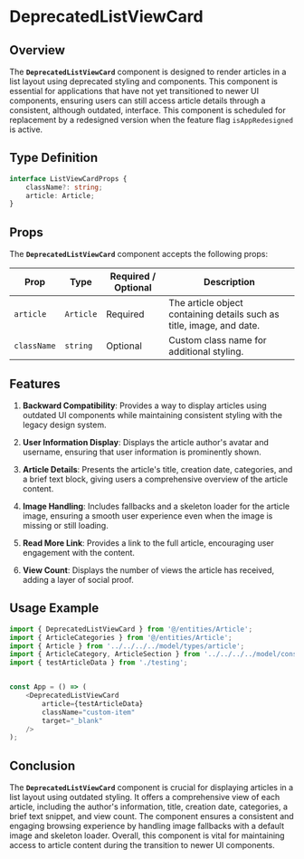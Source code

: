 # DeprecatedListViewCard

## Overview
The **`DeprecatedListViewCard`** component is designed to render articles in a list layout using deprecated styling and components. This component is essential for applications that have not yet transitioned to newer UI components, ensuring users can still access article details through a consistent, although outdated, interface. This component is scheduled for replacement by a redesigned version when the feature flag `isAppRedesigned` is active.

## Type Definition 
```typescript
interface ListViewCardProps {
    className?: string;
    article: Article;
}
```

## Props
The **`DeprecatedListViewCard`** component accepts the following props:

| Prop       | Type       | Required / Optional | Description                                                               |
|------------|------------|----------------------|---------------------------------------------------------------------------|
| `article` | `Article`   | Required             | The article object containing details such as title, image, and date.              |
| `className` | `string`   | Optional             | Custom class name for additional styling.                                 |


## Features
1. **Backward Compatibility**:  Provides a way to display articles using outdated UI components while maintaining consistent styling with the legacy design system.

2. **User Information Display**: Displays the article author's avatar and username, ensuring that user information is prominently shown.

3. **Article Details**: Presents the article's title, creation date, categories, and a brief text block, giving users a comprehensive overview of the article content.

4. **Image Handling**: Includes fallbacks and a skeleton loader for the article image, ensuring a smooth user experience even when the image is missing or still loading.

5. **Read More Link**: Provides a link to the full article, encouraging user engagement with the content.

6. **View Count**: Displays the number of views the article has received, adding a layer of social proof.

## Usage Example

```typescript jsx
import { DeprecatedListViewCard } from '@/entities/Article';
import { ArticleCategories } from '@/entities/Article';
import { Article } from '../../../../model/types/article';
import { ArticleCategory, ArticleSection } from '../../../../model/consts/articleConsts';
import { testArticleData } from './testing';


const App = () => (
    <DeprecatedListViewCard
        article={testArticleData}
        className="custom-item"
        target="_blank"
    />
);
```
## Conclusion
The **`DeprecatedListViewCard`** component is crucial for displaying articles in a list layout using outdated styling. It offers a comprehensive view of each article, including the author's information, title, creation date, categories, a brief text snippet, and view count. The component ensures a consistent and engaging browsing experience by handling image fallbacks with a default image and skeleton loader. Overall, this component is vital for maintaining access to article content during the transition to newer UI components.
